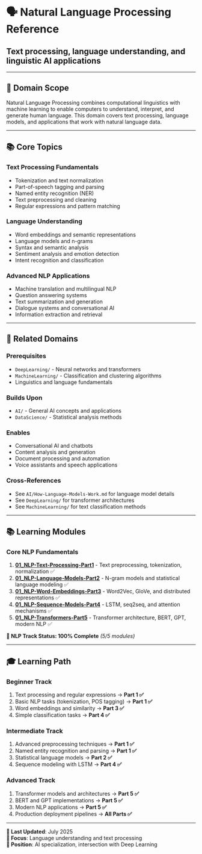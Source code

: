 # 🗣️ Natural Language Processing Reference

## Text processing, language understanding, and linguistic AI applications

---

## 🎯 Domain Scope

Natural Language Processing combines computational linguistics with machine learning to enable computers to understand, interpret, and generate human language. This domain covers text processing, language models, and applications that work with natural language data.

---

## 📚 Core Topics

### **Text Processing Fundamentals**

- Tokenization and text normalization
- Part-of-speech tagging and parsing
- Named entity recognition (NER)
- Text preprocessing and cleaning
- Regular expressions and pattern matching

### **Language Understanding**

- Word embeddings and semantic representations
- Language models and n-grams
- Syntax and semantic analysis
- Sentiment analysis and emotion detection
- Intent recognition and classification

### **Advanced NLP Applications**

- Machine translation and multilingual NLP
- Question answering systems
- Text summarization and generation
- Dialogue systems and conversational AI
- Information extraction and retrieval

---

## 🔗 Related Domains

### **Prerequisites**

- `DeepLearning/` - Neural networks and transformers
- `MachineLearning/` - Classification and clustering algorithms
- Linguistics and language fundamentals

### **Builds Upon**

- `AI/` - General AI concepts and applications
- `DataScience/` - Statistical analysis methods

### **Enables**

- Conversational AI and chatbots
- Content analysis and generation
- Document processing and automation
- Voice assistants and speech applications

### **Cross-References**

- See `AI/How-Language-Models-Work.md` for language model details
- See `DeepLearning/` for transformer architectures
- See `MachineLearning/` for text classification methods

---

## 📚 Learning Modules

### Core NLP Fundamentals

1. **[01_NLP-Text-Processing-Part1](./01_NLP-Text-Processing-Part1.md)** - Text preprocessing, tokenization, normalization ✅
2. **[01_NLP-Language-Models-Part2](./01_NLP-Language-Models-Part2.md)** - N-gram models and statistical language modeling ✅
3. **[01_NLP-Word-Embeddings-Part3](./01_NLP-Word-Embeddings-Part3.md)** - Word2Vec, GloVe, and distributed representations ✅
4. **[01_NLP-Sequence-Models-Part4](./01_NLP-Sequence-Models-Part4.md)** - LSTM, seq2seq, and attention mechanisms ✅
5. **[01_NLP-Transformers-Part5](./01_NLP-Transformers-Part5.md)** - Transformer architecture, BERT, GPT, modern NLP ✅

**🎉 NLP Track Status: 100% Complete** _(5/5 modules)_

---

## 🎓 Learning Path

### **Beginner Track**

1. Text processing and regular expressions → **Part 1 ✅**
2. Basic NLP tasks (tokenization, POS tagging) → **Part 1 ✅**
3. Word embeddings and similarity → **Part 3 ✅**
4. Simple classification tasks → **Part 4 ✅**

### **Intermediate Track**

1. Advanced preprocessing techniques → **Part 1 ✅**
2. Named entity recognition and parsing → **Part 1 ✅**
3. Statistical language models → **Part 2 ✅**
4. Sequence modeling with LSTM → **Part 4 ✅**

### **Advanced Track**

1. Transformer models and architectures → **Part 5 ✅**
2. BERT and GPT implementations → **Part 5 ✅**
3. Modern NLP applications → **Part 5 ✅**
4. Production deployment pipelines → **All Parts ✅**

---

**📅 Last Updated**: July 2025  
**🎯 Focus**: Language understanding and text processing  
**📍 Position**: AI specialization, intersection with Deep Learning
